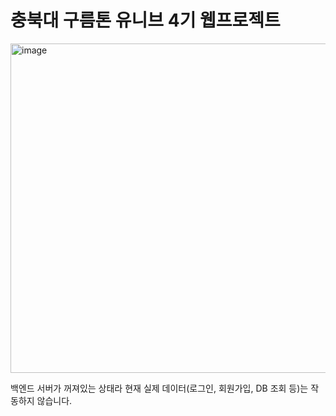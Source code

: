 충북대 구름톤 유니브 4기 웹프로젝트
=======
<img width="754" height="527" alt="image" src="https://github.com/user-attachments/assets/8a2eca4d-66e4-43a4-87cb-b1bbcd26da95" />

백엔드 서버가 꺼져있는 상태라 현재 실제 데이터(로그인, 회원가입, DB 조회 등)는 작동하지 않습니다.
